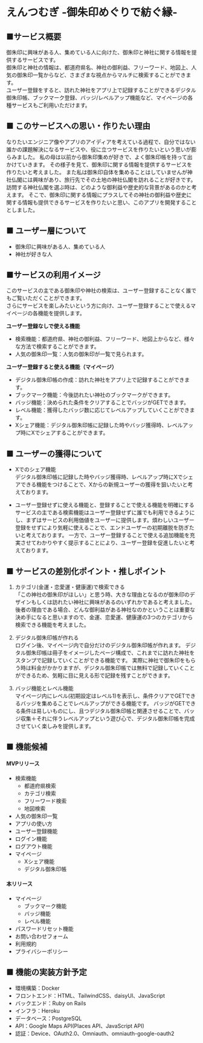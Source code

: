 # えんつむぎ -御朱印めぐりで紡ぐ縁-

## ■サービス概要
御朱印に興味がある人、集めている人に向けた、御朱印と神社に関する情報を提供するサービスです。  
御朱印と神社の情報は、都道府県名、神社の御利益、フリーワード、地図上、人気の御朱印一覧からなど、さまざまな視点からマルチに検索することができます。  
ユーザー登録をすると、訪れた神社をアプリ上で記録することができるデジタル御朱印帳、ブックマーク登録、バッジ/レベルアップ機能など、マイページの各種サービスもご利用いただけます。

## ■ このサービスへの思い・作りたい理由
なりたいエンジニア像やアプリのアイディアを考えている過程で、自分ではない誰かの課題解決になるサービスや、役に立つサービスを作りたいという思いが膨らみました。
私の母は以前から御朱印集めが好きで、よく御朱印帳を持って出かけていきます。
その様子を見て、御朱印に関する情報を提供するサービスを作りたいと考えました。
また私は御朱印自体を集めることはしていませんが神社仏閣には興味があり、旅行先でその土地の神社仏閣を訪れることが好きです。
訪問する神社仏閣を選ぶ時は、どのような御利益や歴史的な背景があるのかと考えます。
そこで、御朱印に関する情報にプラスしてその神社の御利益や歴史に関する情報も提供できるサービスを作りたいと思い、このアプリを開発することとしました。


## ■ ユーザー層について
- 御朱印に興味がある人、集めている人
- 神社が好きな人


## ■サービスの利用イメージ
このサービスの主である御朱印や神社の検索は、ユーザー登録することなく誰でもご覧いただくことができます。  
さらにサービスを楽しみたいという方に向け、ユーザー登録することで使えるマイページの各機能を提供します。

**ユーザー登録なしで使える機能**
- 検索機能：都道府県、神社の御利益、フリーワード、地図上からなど、様々な方法で検索することができます。
- 人気の御朱印一覧：人気の御朱印が一覧で見られます。

**ユーザー登録すると使える機能（マイページ）**
- デジタル御朱印帳の作成：訪れた神社をアプリ上で記録することができます。
- ブックマーク機能：今後訪れたい神社のブックマークができます。
- バッジ機能：決められた条件をクリアすることでバッジがGETできます。
- レベル機能：獲得したバッジ数に応じてレベルアップしていくことができます。
- Xシェア機能：デジタル御朱印帳に記録した時やバッジ獲得時、レベルアップ時にXでシェアすることができます。


## ■ ユーザーの獲得について
- Xでのシェア機能  
  デジタル御朱印帳に記録した時やバッジ獲得時、レベルアップ時にXでシェアできる機能をつけることで、Xからの新規ユーザーの獲得を狙いたいと考えております。

- ユーザー登録せずに使える機能と、登録することで使える機能を明確にする  
  サービスの主である検索機能はユーザー登録せずに誰でも利用できるようにし、まずはサービスの利用価値をユーザーに提供します。煩わしいユーザー登録をせずにより気軽に使えることで、エンドユーザーの初期離脱を防ぎたいと考えております。
  一方で、ユーザー登録することで使える追加機能を充実させてわかりやすく提示することにより、ユーザー登録を促進したいと考えております。

## ■ サービスの差別化ポイント・推しポイント
1. カテゴリ(金運・恋愛運・健康運)で検索できる  
  「この神社の御朱印がほしい」と思う時、大きな理由となるのが御朱印のデザインもしくは訪れたい神社に興味があるのいずれかであると考えました。
  後者の理由である場合、どんな御利益がある神社なのかということは重要な決め手になると思いますので、金運、恋愛運、健康運の3つのカテゴリから検索できる機能を考えました。

2. デジタル御朱印帳が作れる  
  ログイン後、マイページ内で自分だけのデジタル御朱印帳が作れます。
  デジタル御朱印帳は冊子をイメージしたページ構成で、これまでに訪れた神社をスタンプで記録していくことができる機能です。
  実際に神社で御朱印をもらう時は料金がかかりますが、デジタル御朱印帳では無料で記録していくことができるため、気軽に目に見える形で記録を残すことができます。

3. バッジ機能とレベル機能  
  マイページ内にレベル(初期設定はレベル1)を表示し、条件クリアでGETできるバッジを集めることでレベルアップができる機能です。
  バッジがGETできる条件は易しいものにし、且つデジタル御朱印帳と関連させることで、バッジ収集＋それに伴うレベルアップという遊び心で、デジタル御朱印帳を完成させていく楽しみを提供します。


## ■ 機能候補
#### MVPリリース
- 検索機能
  - 都道府県検索
  - カテゴリ検索
  - フリーワード検索
  - 地図検索
- 人気の御朱印一覧
- アプリの使い方
- ユーザー登録機能
- ログイン機能
- ログアウト機能
- マイページ
  - Xシェア機能
  - デジタル御朱印帳

#### 本リリース
- マイページ
  - ブックマーク機能
  - バッジ機能
  - レベル機能
- パスワードリセット機能
- お問い合わせフォーム
- 利用規約
- プライバシーポリシー

## ■ 機能の実装方針予定
- 環境構築：Docker
- フロントエンド：HTML、TailwindCSS、daisyUI、JavaScript
- バックエンド：Ruby on Rails
- インフラ：Heroku
- データベース：PostgreSQL
- API：Google Maps API(Places API、JavaScript API)
- 認証：Device、OAuth2.0、Omniauth、omniauth-google-oauth2